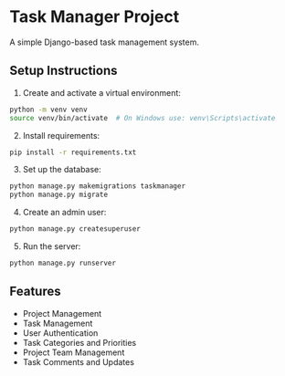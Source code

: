 # Task Manager Project

A simple Django-based task management system.

## Setup Instructions

1. Create and activate a virtual environment:
```bash
python -m venv venv
source venv/bin/activate  # On Windows use: venv\Scripts\activate
```

2. Install requirements:
```bash
pip install -r requirements.txt
```

3. Set up the database:
```bash
python manage.py makemigrations taskmanager
python manage.py migrate
```

4. Create an admin user:
```bash
python manage.py createsuperuser
```

5. Run the server:
```bash
python manage.py runserver
```

## Features
- Project Management
- Task Management
- User Authentication
- Task Categories and Priorities
- Project Team Management
- Task Comments and Updates

